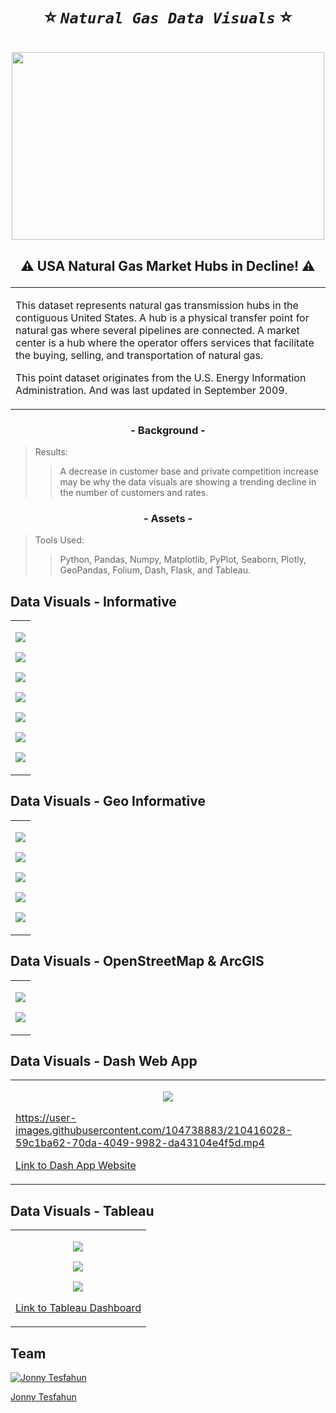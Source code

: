 # <p align="center"> ⭐ ***`Natural Gas Data Visuals`*** ⭐ </p> 
 
<p align="center"> 
<img width="500" height="300" src=https://github.com/Jonny-T87/Oil_Gas_Utility/blob/main/Data/Images/gas1.jpg > </p>

## <p align="center"> ⚠️ USA Natural Gas Market Hubs in Decline! ⚠️ </p>
<table>
<tr>
<td>
<p>
  This dataset represents natural gas transmission hubs in the contiguous United States. A hub is a physical transfer point for natural gas where several pipelines are connected. A market center is a hub where the operator offers services that facilitate the buying, selling, and transportation of natural gas.
<p>
  This point dataset originates from the U.S. Energy Information Administration. And was last updated in September 2009.
<p>
</td>
</tr>
</table>

### <p align="center"> - Background - </p>
>Results:
>> A decrease in customer base and private competition increase may be why the data visuals are showing a trending decline in the number of customers and rates. 

### <p align="center"> - Assets - </p>
>Tools Used:
>> Python, Pandas, Numpy, Matplotlib, PyPlot, Seaborn, Plotly, GeoPandas, Folium, Dash, Flask, and Tableau.

## Data Visuals - Informative  
<table>
<tr>
<td>
<p align="center"> 
<img src=https://github.com/Jonny-T87/Oil_Gas_Utility/blob/main/Data/Images/BoxplotCustmRegion.png> </p>
<p align="center">
<img src=https://github.com/Jonny-T87/Oil_Gas_Utility/blob/main/Data/Images/ViolinUsageState.png> </p>
<p align="center">
<img src=https://github.com/Jonny-T87/Oil_Gas_Utility/blob/main/Data/Images/MaxtruAvgOperRegionScatter.png> </p>
<p align="center">
<img src=https://github.com/Jonny-T87/Oil_Gas_Utility/blob/main/Data/Images/MaxDiscountRegionsPie.png> </p>
<p align="center">
<img src=https://github.com/Jonny-T87/Oil_Gas_Utility/blob/main/Data/Images/ScatterPlotlyNumCust.png> </p>
<p align="center">
<img src=https://github.com/Jonny-T87/Oil_Gas_Utility/blob/main/Data/Images/NumCustActRegLine.png> </p>
<p align="center">
<img src=https://github.com/Jonny-T87/Oil_Gas_Utility/blob/main/Data/Images/PerCustRatesBar.png> </p>
</td>
</tr>
</table>

## Data Visuals - Geo Informative  
<table>
<tr>
<td>
<p align="center">
<img src=https://github.com/Jonny-T87/Oil_Gas_Utility/blob/main/Data/Images/Natural%20Gas%20Blk%20%26%20Red.png> </p>
<p align="center">
<img src=https://github.com/Jonny-T87/Oil_Gas_Utility/blob/main/Data/Images/Natural%20Gas%20by%20Rates.png> </p>
<p align="center">
<img src=https://github.com/Jonny-T87/Oil_Gas_Utility/blob/main/Data/Images/GasHubScatterAvgD_2.png></p>
<p align="center">
<img src=https://github.com/Jonny-T87/Oil_Gas_Utility/blob/main/Data/Images/GasHubScatterRegion_2.png></p>
<p align="center">
<img src=https://github.com/Jonny-T87/Oil_Gas_Utility/blob/main/Data/Images/GasHubHeatMapCust_2.png> </p>
</td>
</tr>
</table>

## Data Visuals - OpenStreetMap & ArcGIS
<table>
<tr>
<td>
<p align="center">
<img src=https://github.com/Jonny-T87/Oil_Gas_Utility/blob/main/Data/Images/GasHubHeatMapCust_OpenStreet.png> </p>
<p align="center">
<img src=https://github.com/Jonny-T87/Oil_Gas_Utility/blob/main/Data/Images/GasHubHeatMapCust_Esri.png> </p>
</td>
</tr>
</table>

## Data Visuals - Dash Web App
<table>
<tr>
<td>
<p align="center">
<img src=https://github.com/Jonny-T87/Oil_Gas_Utility/blob/main/Data/Images/DashPlot.png> </p>
<p align="center">

https://user-images.githubusercontent.com/104738883/210416028-59c1ba62-70da-4049-9982-da43104e4f5d.mp4

[Link to Dash App Website](http://jhonnq.pythonanywhere.com/)
</td>
</tr>
</table>

## Data Visuals - Tableau
<table>
<tr>
<td>
<p align="center">
<img src=https://github.com/Jonny-T87/Oil_Gas_Utility/blob/main/Data/Images/Avgdaily%20Dashboard.png> </p>
<p align="center">
<img src=https://github.com/Jonny-T87/Oil_Gas_Utility/blob/main/Data/Images/Dashboard%202.png> </p>
<p align="center">
<img src=https://github.com/Jonny-T87/Oil_Gas_Utility/blob/main/Data/Images/Dashboard%203.png> </p>

[Link to Tableau Dashboard](https://public.tableau.com/views/gdfhub3/Dashboard3?:language=en-US&:display_count=n&:origin=viz_share_link)
</td>
</tr>
</table>



## Team

[![Jonny Tesfahun](https://avatars.githubusercontent.com/u/104738883?s=96&v=4)](https://github.com/iharsh234)  

[Jonny Tesfahun](https://github.com/Jonny-T87) 


